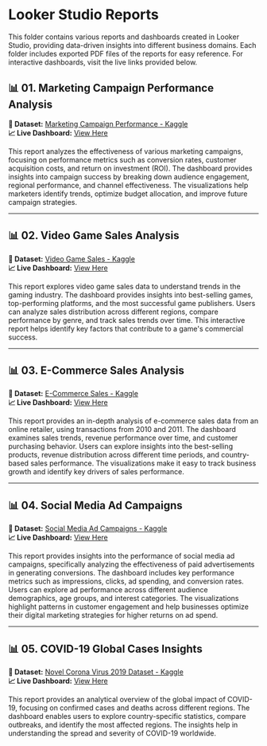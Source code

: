 # Looker Studio Reports

This folder contains various reports and dashboards created in Looker Studio, providing data-driven insights into different business domains. Each folder includes exported PDF files of the reports for easy reference. For interactive dashboards, visit the live links provided below.

## 📊 01. Marketing Campaign Performance Analysis
**🔗 Dataset:** [Marketing Campaign Performance - Kaggle](https://www.kaggle.com/datasets/manishabhatt22/marketing-campaign-performance-dataset)  
**📈 Live Dashboard:** [View Here](https://lookerstudio.google.com/reporting/b6a4da74-6671-4cdf-a05d-6b1b1de52801)  

This report analyzes the effectiveness of various marketing campaigns, focusing on performance metrics such as conversion rates, customer acquisition costs, and return on investment (ROI). The dashboard provides insights into campaign success by breaking down audience engagement, regional performance, and channel effectiveness. The visualizations help marketers identify trends, optimize budget allocation, and improve future campaign strategies.

---

## 📊 02. Video Game Sales Analysis  
**🔗 Dataset:** [Video Game Sales - Kaggle](https://www.kaggle.com/datasets/gregorut/videogamesales)  
**📈 Live Dashboard:** [View Here](https://lookerstudio.google.com/reporting/29b78158-ab1a-4fc8-8511-20884e64ab77)  

This report explores video game sales data to understand trends in the gaming industry. The dashboard provides insights into best-selling games, top-performing platforms, and the most successful game publishers. Users can analyze sales distribution across different regions, compare performance by genre, and track sales trends over time. This interactive report helps identify key factors that contribute to a game's commercial success.

---

## 📊 03. E-Commerce Sales Analysis   
**🔗 Dataset:** [E-Commerce Sales - Kaggle](https://www.kaggle.com/datasets/carrie1/ecommerce-data/data)  
**📈 Live Dashboard:** [View Here](https://lookerstudio.google.com/s/soU6vxigTKs)  

This report provides an in-depth analysis of e-commerce sales data from an online retailer, using transactions from 2010 and 2011. The dashboard examines sales trends, revenue performance over time, and customer purchasing behavior. Users can explore insights into the best-selling products, revenue distribution across different time periods, and country-based sales performance. The visualizations make it easy to track business growth and identify key drivers of sales performance.

---

## 📊 04. Social Media Ad Campaigns  
**🔗 Dataset:** [Social Media Ad Campaigns - Kaggle](https://www.kaggle.com/datasets/loveall/clicks-conversion-tracking)  
**📈 Live Dashboard:** [View Here](https://lookerstudio.google.com/s/jUghtceTylc)  

This report provides insights into the performance of social media ad campaigns, specifically analyzing the effectiveness of paid advertisements in generating conversions. The dashboard includes key performance metrics such as impressions, clicks, ad spending, and conversion rates. Users can explore ad performance across different audience demographics, age groups, and interest categories. The visualizations highlight patterns in customer engagement and help businesses optimize their digital marketing strategies for higher returns on ad spend.

---

## 📊  05. COVID-19 Global Cases Insights
**🔗 Dataset:** [Novel Corona Virus 2019 Dataset - Kaggle](https://www.kaggle.com/datasets/sudalairajkumar/novel-corona-virus-2019-dataset)  
**📈 Live Dashboard:** [View Here](https://lookerstudio.google.com/s/tIqnfB-IR8A)  

This report provides an analytical overview of the global impact of COVID-19, focusing on confirmed cases and deaths across different regions. The dashboard enables users to explore country-specific statistics, compare outbreaks, and identify the most affected regions. The insights help in understanding the spread and severity of COVID-19 worldwide.
